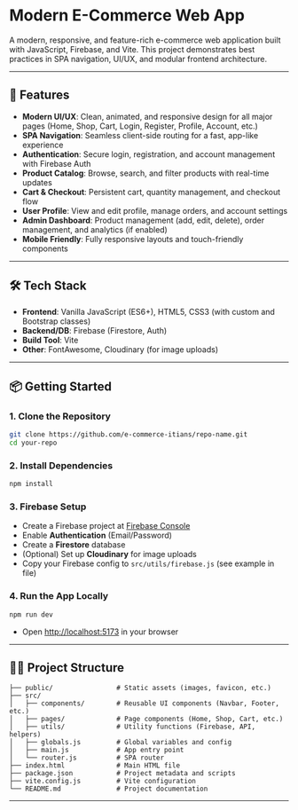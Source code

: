 # Modern E-Commerce Web App

A modern, responsive, and feature-rich e-commerce web application built with JavaScript, Firebase, and Vite. This project demonstrates best practices in SPA navigation, UI/UX, and modular frontend architecture.

---

## 🚀 Features

- **Modern UI/UX**: Clean, animated, and responsive design for all major pages (Home, Shop, Cart, Login, Register, Profile, Account, etc.)
- **SPA Navigation**: Seamless client-side routing for a fast, app-like experience
- **Authentication**: Secure login, registration, and account management with Firebase Auth
- **Product Catalog**: Browse, search, and filter products with real-time updates
- **Cart & Checkout**: Persistent cart, quantity management, and checkout flow
- **User Profile**: View and edit profile, manage orders, and account settings
- **Admin Dashboard**: Product management (add, edit, delete), order management, and analytics (if enabled)
- **Mobile Friendly**: Fully responsive layouts and touch-friendly components

---

## 🛠️ Tech Stack

- **Frontend**: Vanilla JavaScript (ES6+), HTML5, CSS3 (with custom and Bootstrap classes)
- **Backend/DB**: Firebase (Firestore, Auth)
- **Build Tool**: Vite
- **Other**: FontAwesome, Cloudinary (for image uploads)

---

## 📦 Getting Started

### 1. **Clone the Repository**

```bash
git clone https://github.com/e-commerce-itians/repo-name.git
cd your-repo
```

### 2. **Install Dependencies**

```bash
npm install
```

### 3. **Firebase Setup**

- Create a Firebase project at [Firebase Console](https://console.firebase.google.com/)
- Enable **Authentication** (Email/Password)
- Create a **Firestore** database
- (Optional) Set up **Cloudinary** for image uploads
- Copy your Firebase config to `src/utils/firebase.js` (see example in file)

### 4. **Run the App Locally**

```bash
npm run dev
```

- Open [http://localhost:5173](http://localhost:5173) in your browser

---

## 🧑‍💻 Project Structure

```
├── public/                # Static assets (images, favicon, etc.)
├── src/
│   ├── components/        # Reusable UI components (Navbar, Footer, etc.)
│   ├── pages/             # Page components (Home, Shop, Cart, etc.)
│   ├── utils/             # Utility functions (Firebase, API, helpers)
│   ├── globals.js         # Global variables and config
│   ├── main.js            # App entry point
│   └── router.js          # SPA router
├── index.html             # Main HTML file
├── package.json           # Project metadata and scripts
├── vite.config.js         # Vite configuration
└── README.md              # Project documentation
```

---
